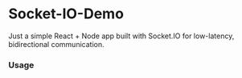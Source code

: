 # Socket-IO-Demo
Just a simple React + Node app built with Socket.IO for low-latency, bidirectional communication. 

### Usage
